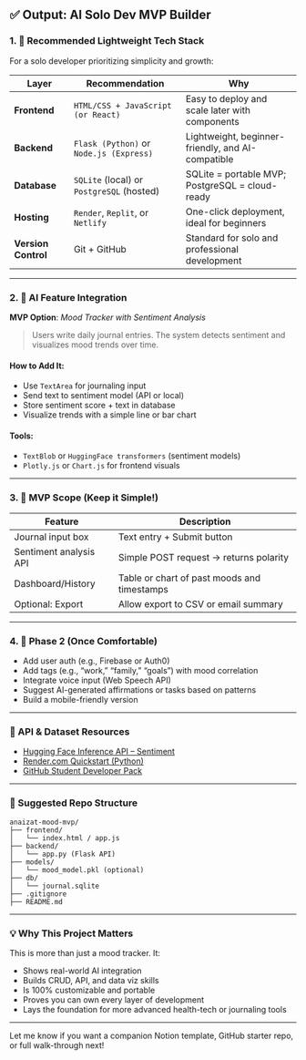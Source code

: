 ## ✅ Output: AI Solo Dev MVP Builder

### 1. 🧱 Recommended Lightweight Tech Stack

For a solo developer prioritizing simplicity and growth:

| Layer               | Recommendation                            | Why                                               |
| ------------------- | ----------------------------------------- | ------------------------------------------------- |
| **Frontend**        | `HTML/CSS + JavaScript (or React)`        | Easy to deploy and scale later with components    |
| **Backend**         | `Flask (Python)` or `Node.js (Express)`   | Lightweight, beginner-friendly, and AI-compatible |
| **Database**        | `SQLite` (local) or `PostgreSQL` (hosted) | SQLite = portable MVP; PostgreSQL = cloud-ready   |
| **Hosting**         | `Render`, `Replit`, or `Netlify`          | One-click deployment, ideal for beginners         |
| **Version Control** | Git + GitHub                              | Standard for solo and professional development    |

---

### 2. 🤖 AI Feature Integration

**MVP Option**: *Mood Tracker with Sentiment Analysis*

> Users write daily journal entries. The system detects sentiment and visualizes mood trends over time.

#### How to Add It:

* Use `TextArea` for journaling input
* Send text to sentiment model (API or local)
* Store sentiment score + text in database
* Visualize trends with a simple line or bar chart

#### Tools:

* `TextBlob` or `HuggingFace transformers` (sentiment models)
* `Plotly.js` or `Chart.js` for frontend visuals

---

### 3. 🧪 MVP Scope (Keep it Simple!)

| Feature                | Description                                 |
| ---------------------- | ------------------------------------------- |
| Journal input box      | Text entry + Submit button                  |
| Sentiment analysis API | Simple POST request → returns polarity      |
| Dashboard/History      | Table or chart of past moods and timestamps |
| Optional: Export       | Allow export to CSV or email summary        |

---

### 4. 🚀 Phase 2 (Once Comfortable)

* Add user auth (e.g., Firebase or Auth0)
* Add tags (e.g., “work,” “family,” “goals”) with mood correlation
* Integrate voice input (Web Speech API)
* Suggest AI-generated affirmations or tasks based on patterns
* Build a mobile-friendly version

---

### 🔗 API & Dataset Resources

* [Hugging Face Inference API – Sentiment](https://huggingface.co/tasks/sentiment-analysis)
* [Render.com Quickstart (Python)](https://render.com/docs/quickstart-python)
* [GitHub Student Developer Pack](https://education.github.com/pack)

---

### 📁 Suggested Repo Structure

```
anaizat-mood-mvp/
├── frontend/
│   └── index.html / app.js
├── backend/
│   └── app.py (Flask API)
├── models/
│   └── mood_model.pkl (optional)
├── db/
│   └── journal.sqlite
├── .gitignore
├── README.md
```

---

### 💡 Why This Project Matters

This is more than just a mood tracker. It:

* Shows real-world AI integration
* Builds CRUD, API, and data viz skills
* Is 100% customizable and portable
* Proves you can own every layer of development
* Lays the foundation for more advanced health-tech or journaling tools

---

Let me know if you want a companion Notion template, GitHub starter repo, or full walk-through next!
